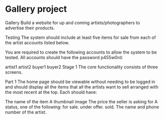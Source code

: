 # Gallery project
Gallery
Build a website for up and coming artists/photographers to advertise their products.

Testing
The system should include at least five items for sale from each of the artist accounts listed below.

You are required to create the following accounts to allow the system to be tested. All accounts should have the password p455w0rd:

artist1
artist2
buyer1
buyer2
Stage 1
The core functionality consists of three screens.

Part 1
The home page should be viewable without needing to be logged in and should display all the items that all the artists want to sell arranged with the most recent at the top. Each should have:

The name of the item
A thumbnail image
The price the seller is asking for
A status, one of the following:
for sale.
under offer.
sold.
The name and phone number of the artist.
